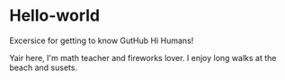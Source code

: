 # Hello-world
Excersice for getting to know GutHub
Hi Humans!

Yair here, I'm math teacher and fireworks lover. 
I enjoy long walks at the beach and susets. 

